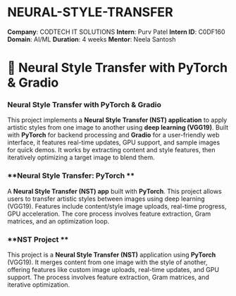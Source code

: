 # NEURAL-STYLE-TRANSFER
**Company**: CODTECH IT SOLUTIONS
**Intern**: Purv Patel
**Intern ID**: C0DF160
**Domain**: AI/ML
**Duration**: 4 weeks
**Mentor**: Neela Santosh
# 🎨 Neural Style Transfer with PyTorch & Gradio

### **Neural Style Transfer with PyTorch & Gradio**

This project implements a **Neural Style Transfer (NST) application** to apply artistic styles from one image to another using **deep learning (VGG19)**. Built with **PyTorch** for backend processing and **Gradio** for a user-friendly web interface, it features real-time updates, GPU support, and sample images for quick demos. It works by extracting content and style features, then iteratively optimizing a target image to blend them.

### **Neural Style Transfer: PyTorch **

A **Neural Style Transfer (NST) app** built with **PyTorch**. This project allows users to transfer artistic styles between images using deep learning (VGG19). Features include content/style image uploads, real-time progress, GPU acceleration. The core process involves feature extraction, Gram matrices, and an optimization loop.

### **NST Project **

This project is a **Neural Style Transfer (NST)** application using **PyTorch** (VGG19). It merges content from one image with the style of another, offering features like custom image uploads, real-time updates, and GPU support. The process involves feature extraction, Gram matrices, and iterative optimization.
